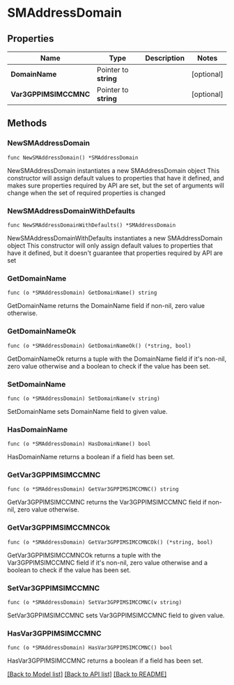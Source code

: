 # SMAddressDomain

## Properties

Name | Type | Description | Notes
------------ | ------------- | ------------- | -------------
**DomainName** | Pointer to **string** |  | [optional] 
**Var3GPPIMSIMCCMNC** | Pointer to **string** |  | [optional] 

## Methods

### NewSMAddressDomain

`func NewSMAddressDomain() *SMAddressDomain`

NewSMAddressDomain instantiates a new SMAddressDomain object
This constructor will assign default values to properties that have it defined,
and makes sure properties required by API are set, but the set of arguments
will change when the set of required properties is changed

### NewSMAddressDomainWithDefaults

`func NewSMAddressDomainWithDefaults() *SMAddressDomain`

NewSMAddressDomainWithDefaults instantiates a new SMAddressDomain object
This constructor will only assign default values to properties that have it defined,
but it doesn't guarantee that properties required by API are set

### GetDomainName

`func (o *SMAddressDomain) GetDomainName() string`

GetDomainName returns the DomainName field if non-nil, zero value otherwise.

### GetDomainNameOk

`func (o *SMAddressDomain) GetDomainNameOk() (*string, bool)`

GetDomainNameOk returns a tuple with the DomainName field if it's non-nil, zero value otherwise
and a boolean to check if the value has been set.

### SetDomainName

`func (o *SMAddressDomain) SetDomainName(v string)`

SetDomainName sets DomainName field to given value.

### HasDomainName

`func (o *SMAddressDomain) HasDomainName() bool`

HasDomainName returns a boolean if a field has been set.

### GetVar3GPPIMSIMCCMNC

`func (o *SMAddressDomain) GetVar3GPPIMSIMCCMNC() string`

GetVar3GPPIMSIMCCMNC returns the Var3GPPIMSIMCCMNC field if non-nil, zero value otherwise.

### GetVar3GPPIMSIMCCMNCOk

`func (o *SMAddressDomain) GetVar3GPPIMSIMCCMNCOk() (*string, bool)`

GetVar3GPPIMSIMCCMNCOk returns a tuple with the Var3GPPIMSIMCCMNC field if it's non-nil, zero value otherwise
and a boolean to check if the value has been set.

### SetVar3GPPIMSIMCCMNC

`func (o *SMAddressDomain) SetVar3GPPIMSIMCCMNC(v string)`

SetVar3GPPIMSIMCCMNC sets Var3GPPIMSIMCCMNC field to given value.

### HasVar3GPPIMSIMCCMNC

`func (o *SMAddressDomain) HasVar3GPPIMSIMCCMNC() bool`

HasVar3GPPIMSIMCCMNC returns a boolean if a field has been set.


[[Back to Model list]](../README.md#documentation-for-models) [[Back to API list]](../README.md#documentation-for-api-endpoints) [[Back to README]](../README.md)


